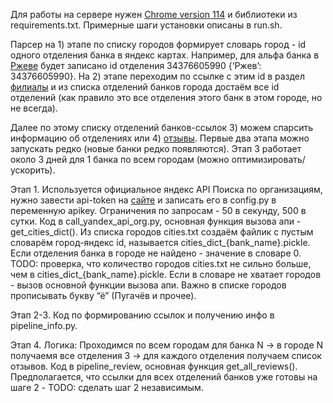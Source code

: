 Для работы на сервере нужен [Chrome version 114](https://mirror.cs.uchicago.edu/google-chrome/pool/main/g/google-chrome-stable/) и библиотеки из requirements.txt.
Примерные шаги установки описаны в run.sh.

Парсер на 1) этапе по списку городов формирует словарь город - id одного отделения банка в яндекс картах. Например, для альфа банка в [Ржеве](https://yandex.ru/maps/org/alfa_bank/34376605990/?ll=34.328759%2C56.265052&z=16) будет записано id отделения 34376605990 {‘Ржев’: 34376605990}. 
На 2) этапе переходим по ссылке с этим id в раздел [филиалы](https://yandex.ru/maps/org/alfa_bank/34376605990/chain/?ll=34.328759%2C56.265052&z=16) и из списка отделений банков города достаём все id отделений (как правило это все отделения этого банк в этом городе, но не всегда).

Далее по этому списку отделений банков-ссылок 3) можем спарсить информацию об отделениях или 4) [отзывы](https://yandex.ru/maps/org/alfa_bank/34376605990/reviews/?ll=34.328759%2C56.265052&z=16).
Первые два этапа можно запускать редко (новые банки редко появляются). Этап 3 работает около 3 дней для 1 банка по всем городам (можно оптимизировать/ускорить).


Этап 1.
Используется официальное яндекс API Поиска по организациям, нужно завести api-token на [сайте](https://developer.tech.yandex.ru/services) и записать его в config.py в переменную apikey. Ограничения по запросам - 50 в секунду, 500 в сутки. 
Код  в call_yandex_api_org.py, основная функция вызова апи - get_cities_dict(). Из списка городов cities.txt создаём файлик с пустым словарём город-яндекс id, называется cities_dict_{bank_name}.pickle. Если отделения банка в городе не найдено - значение в словаре 0.
TODO: проверка, что количество городов cities.txt не сильно больше, чем в cities_dict_{bank_name}.pickle. Если в словаре не хватает городов - вызов основной функции вызова апи. 
Важно в списке городов прописывать букву “ё” (Пугачёв и прочее).


Этап 2-3.
Код по формированию ссылок и получению инфо в pipeline_info.py. 


Этап 4.
Логика: Проходимся по всем городам для банка N -> в городе N получаемя все отделения 
3 ->  для каждого отделения получаем список отзывов. Код в pipeline_review, основная функция get_all_reviews().
Предполагается, что ссылки для всех отделений банков уже готовы на шаге 2 - TODO: сделать шаг 2 независимым.  
